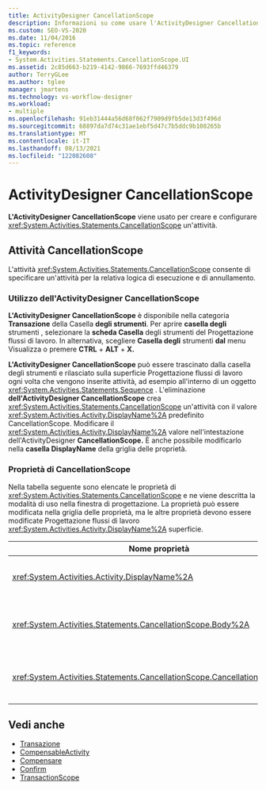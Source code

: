 ```yaml
---
title: ActivityDesigner CancellationScope
description: Informazioni su come usare l'ActivityDesigner CancellationScope in Progettazione flussi di lavoro creare e configurare un'attività CancellationScope.
ms.custom: SEO-VS-2020
ms.date: 11/04/2016
ms.topic: reference
f1_keywords:
- System.Activities.Statements.CancellationScope.UI
ms.assetid: 2c85d663-b219-4142-9866-7693ffd46379
author: TerryGLee
ms.author: tglee
manager: jmartens
ms.technology: vs-workflow-designer
ms.workload:
- multiple
ms.openlocfilehash: 91eb31444a56d68f062f7909d9fb5de13d3f496d
ms.sourcegitcommit: 68897da7d74c31ae1ebf5d47c7b5ddc9b108265b
ms.translationtype: MT
ms.contentlocale: it-IT
ms.lasthandoff: 08/13/2021
ms.locfileid: "122082608"
---
```

# <a name="cancellationscope-activity-designer"></a>ActivityDesigner CancellationScope

**L'ActivityDesigner CancellationScope** viene usato per creare e configurare <xref:System.Activities.Statements.CancellationScope> un'attività.

## <a name="the-cancellationscope-activity"></a>Attività CancellationScope

L'attività <xref:System.Activities.Statements.CancellationScope> consente di specificare un'attività per la relativa logica di esecuzione e di annullamento.

### <a name="using-the-cancellationscope-activity-designer"></a>Utilizzo dell'ActivityDesigner CancellationScope

**L'ActivityDesigner CancellationScope** è disponibile nella categoria **Transazione** della Casella **degli strumenti**. Per aprire **casella degli** strumenti , selezionare la **scheda Casella** degli strumenti del Progettazione flussi di lavoro. In alternativa, scegliere **Casella degli** strumenti **dal** menu Visualizza o premere **CTRL** + **ALT** + **X.**

**L'ActivityDesigner CancellationScope** può  essere trascinato dalla casella degli strumenti e rilasciato sulla superficie Progettazione flussi di lavoro ogni volta che vengono inserite attività, ad esempio all'interno di un oggetto <xref:System.Activities.Statements.Sequence> . L'eliminazione **dell'ActivityDesigner CancellationScope** crea <xref:System.Activities.Statements.CancellationScope> un'attività con il valore <xref:System.Activities.Activity.DisplayName%2A> predefinito CancellationScope. Modificare il <xref:System.Activities.Activity.DisplayName%2A> valore nell'intestazione dell'ActivityDesigner **CancellationScope.** È anche possibile modificarlo nella **casella DisplayName** della griglia delle proprietà.

### <a name="the-cancellationscope-properties"></a>Proprietà di CancellationScope

Nella tabella seguente sono elencate le proprietà di <xref:System.Activities.Statements.CancellationScope> e ne viene descritta la modalità di uso nella finestra di progettazione. La proprietà può essere modificata nella griglia delle proprietà, ma le altre proprietà devono essere modificate Progettazione flussi di lavoro <xref:System.Activities.Activity.DisplayName%2A> superficie.

|Nome proprietà|Obbligatoria|Utilizzo|
|-|--------------|-|
|<xref:System.Activities.Activity.DisplayName%2A>|Falso|Nome descrittivo facoltativo dell'attività <xref:System.Activities.Statements.CancellationScope>. Il valore predefinito è CancellationScope. Sebbene non sia obbligatorio specificare il valore di <xref:System.Activities.Activity.DisplayName%2A>, è consigliabile farlo.|
|<xref:System.Activities.Statements.CancellationScope.Body%2A>|Vero|Specifica l'attività per la quale viene fornita la logica di annullamento. Per aggiungere <xref:System.Activities.Statements.CancellationScope.Body%2A> l'attività,  rilasciare un'attività dalla casella degli strumenti **nella casella Corpo** dell'ActivityDesigner **CancellationScope.** Aggiungere il testo del suggerimento "Drop Activity Here" (Rilascia attività qui).|
|<xref:System.Activities.Statements.CancellationScope.CancellationHandler%2A>|Vero|Specifica l'attività eseguita in caso di annullamento. Per aggiungere <xref:System.Activities.Statements.CancellationScope.CancellationHandler%2A> l'attività,  rilasciare un'attività dalla casella degli strumenti nella **casella CancellationHandler** dell'ActivityDesigner **CancellationScope.** Aggiungere il testo del suggerimento "Drop Activity Here" (Rilascia attività qui).|

## <a name="see-also"></a>Vedi anche

- [Transazione](../workflow-designer/transaction-activity-designers.md)
- [CompensableActivity](../workflow-designer/compensableactivity-activity-designer.md)
- [Compensare](../workflow-designer/compensate-activity-designer.md)
- [Confirm](../workflow-designer/confirm-activity-designer.md)
- [TransactionScope](../workflow-designer/transactionscope-activity-designer.md)
